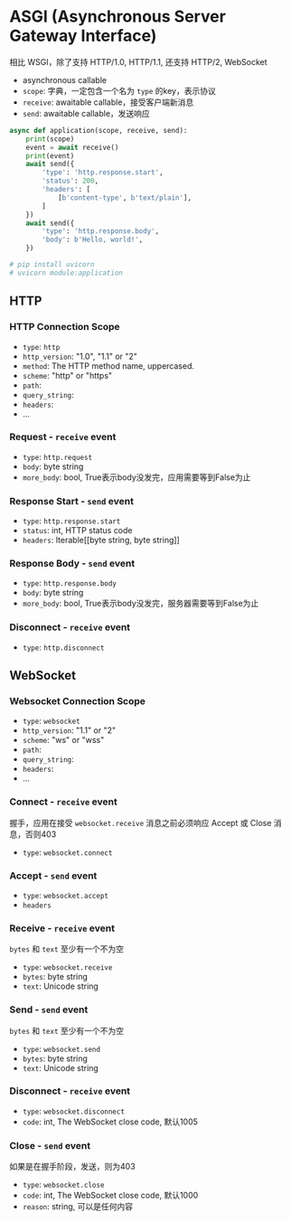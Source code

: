 # ASGI (Asynchronous Server Gateway Interface)

相比 WSGI，除了支持 HTTP/1.0, HTTP/1.1, 还支持 HTTP/2, WebSocket

- asynchronous callable
- `scope`: 字典，一定包含一个名为 `type` 的key，表示协议
- `receive`: awaitable callable，接受客户端新消息
- `send`: awaitable callable，发送响应

```python
async def application(scope, receive, send):
    print(scope)
    event = await receive()
    print(event)
    await send({
        'type': 'http.response.start',
        'status': 200,
        'headers': [
            [b'content-type', b'text/plain'],
        ]
    })
    await send({
        'type': 'http.response.body',
        'body': b'Hello, world!',
    })

# pip install uvicorn
# uvicorn module:application
```

## HTTP

### HTTP Connection Scope
- `type`: `http`
- `http_version`: "1.0", "1.1" or "2"
- `method`: The HTTP method name, uppercased.
- `scheme`: "http" or "https"
- `path`:
- `query_string`:
- `headers`:
- ...

### Request - `receive` event
- `type`: `http.request`
- `body`: byte string
- `more_body`: bool, True表示body没发完，应用需要等到False为止

### Response Start - `send` event
- `type`: `http.response.start`
- `status`: int, HTTP status code
- `headers`: Iterable[[byte string, byte string]]

### Response Body - `send` event
- `type`: `http.response.body`
- `body`: byte string
- `more_body`: bool, True表示body没发完，服务器需要等到False为止

### Disconnect - `receive` event
- `type`: `http.disconnect`

## WebSocket

### Websocket Connection Scope
- `type`: `websocket`
- `http_version`: "1.1" or "2"
- `scheme`: "ws" or "wss"
- `path`:
- `query_string`:
- `headers`:
- ...

### Connect - `receive` event
握手，应用在接受 `websocket.receive` 消息之前必须响应 Accept 或 Close 消息，否则403
- `type`: `websocket.connect`

### Accept - `send` event
- `type`: `websocket.accept`
- `headers`

### Receive - `receive` event
`bytes` 和 `text` 至少有一个不为空
- `type`: `websocket.receive`
- `bytes`: byte string
- `text`: Unicode string

### Send - `send` event
`bytes` 和 `text` 至少有一个不为空
- `type`: `websocket.send`
- `bytes`: byte string
- `text`: Unicode string

### Disconnect - `receive` event
- `type`: `websocket.disconnect`
- `code`: int, The WebSocket close code, 默认1005

### Close - `send` event
如果是在握手阶段，发送，则为403
- `type`: `websocket.close`
- `code`: int, The WebSocket close code, 默认1000
- `reason`: string, 可以是任何内容
